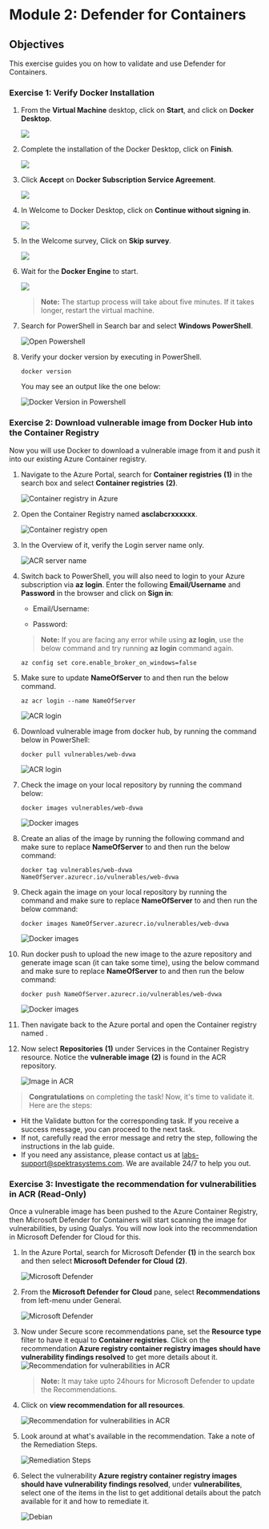 # Module 2:   Defender for Containers

## Objectives
This exercise guides you on how to validate and use Defender for Containers.

### Exercise 1: Verify Docker Installation

1. From the **Virtual Machine** desktop, click on **Start**, and click on **Docker Desktop**.
 
    ![](images/docker1.png)

2. Complete the installation of the Docker Desktop, click on **Finish**.

    ![](images/docker2.png)

3. Click **Accept** on **Docker Subscription Service Agreement**.

    ![](images/m2-img2.png)

4. In Welcome to Docker Desktop, click on **Continue without signing in**.

    ![](images/docker3.png)

5. In the Welcome survey, Click on **Skip survey**.

    ![](images/docker4.png)

6. Wait for the **Docker Engine** to start. 

    ![](images/docker5.png)

    >**Note:** The startup process will take about five minutes. If it takes longer, restart the virtual machine.
    
7. Search for PowerShell in Search bar and select **Windows PowerShell**.

   ![Open Powershell](images/open-powershell.png)

8. Verify your docker version by executing in PowerShell. 

   ```
   docker version
   ```

   You may see an output like the one below:

   ![Docker Version in Powershell](images/docker-version.png)


### Exercise 2: Download vulnerable image from Docker Hub into the Container Registry

Now you will use Docker to download a vulnerable image from it and push it into our existing Azure Container registry.

1. Navigate to the Azure Portal, search for **Container registries** **(1)** in the search box and select **Container registries** **(2)**.

   ![Container registry in Azure](images/serach-cr1.png)

2. Open the Container Registry named **asclabcrxxxxxx**.

   ![Container registry open](images/select-cr.png)

3. In the Overview of it, verify the Login server name only. 

   ![ACR server name](images/copy-crname1.png)

4.	Switch back to PowerShell, you will also need to login to your Azure subscription via **az login**. Enter the following **Email/Username** and **Password** in the browser and click on **Sign in**:

      * Email/Username: **<inject key="AzureAdUserEmail" enableCopy="true"/>** 

      * Password: **<inject key="AzureAdUserPassword" enableCopy="true"/>**
        
     >**Note:** If you are facing any error while using **az login**, use the below command and try running **az login** command again.
      ```
      az config set core.enable_broker_on_windows=false
      ```

5. Make sure to update **NameOfServer** to **<inject key="Container registry" enableCopy="true"/>** and then run the below command.
   
   ```
   az acr login --name NameOfServer
   ```
 
   ![ACR login](images/acr-login.png)

6. Download vulnerable image from docker hub, by running the command below in PowerShell:

   ```
   docker pull vulnerables/web-dvwa
   ```

   ![ACR login](images/docker-pull1.png)

7. Check the image on your local repository by running the command below:

   ```
   docker images vulnerables/web-dvwa
   ```

   ![Docker images](images/docker-pull2.png)

8. Create an alias of the image by running the following command and make sure to replace **NameOfServer** to **<inject key="Container registry" enableCopy="true"/>** and then run the below command:

   ```
   docker tag vulnerables/web-dvwa NameOfServer.azurecr.io/vulnerables/web-dvwa
   ```

9. Check again the image on your local repository by running the command and make sure to replace **NameOfServer** to **<inject key="Container registry" enableCopy="true"/>** and then run the below command:

   ```
   docker images NameOfServer.azurecr.io/vulnerables/web-dvwa
   ```

   ![Docker images](images/docker-image.png)


10. Run docker push to upload the new image to the azure repository and generate image scan (it can take some time), using the below command and make sure to replace **NameOfServer** to **<inject key="Container registry" enableCopy="true"/>** and then run the below command:

    ```
    docker push NameOfServer.azurecr.io/vulnerables/web-dvwa
    ```

    ![Docker images](images/docker-push.png)

11. Then navigate back to the Azure portal and open the Container registry named **<inject key="Container registry" enableCopy="true"/>**.

12. Now select **Repositories** **(1)** under Services in the **<inject key="Container registry" enableCopy="false"/>** Container Registry resource. Notice the **vulnerable image** **(2)** is found in the ACR repository.

    ![Image in ACR](images/cr-repos.png)

  > **Congratulations** on completing the task! Now, it's time to validate it. Here are the steps:

  - Hit the Validate button for the corresponding task. If you receive a success message, you can proceed to the next task. 
  - If not, carefully read the error message and retry the step, following the instructions in the lab guide.
  - If you need any assistance, please contact us at labs-support@spektrasystems.com. We are available 24/7 to help you out.

  <validation step="9049dcde-bf54-499f-b276-71704adbcf9b" />

### Exercise 3: Investigate the recommendation for vulnerabilities in ACR (Read-Only)

Once a vulnerable image has been pushed to the Azure Container Registry, then Microsoft Defender for Containers will start scanning the image for vulnerabilities, by using Qualys. You will now look into the recommendation in Microsoft Defender for Cloud for this. 
 
1. In the Azure Portal, search for Microsoft Defender **(1)** in the search box and then select **Microsoft Defender for Cloud** **(2)**.

    ![Microsoft Defender](images/m2-ex3-step1.png)
   
2. From the **Microsoft Defender for Cloud** pane, select **Recommendations** from left-menu under General.

    ![Microsoft Defender](images/m2-ex3-step2.png)
 
3. Now under Secure score recommendations pane, set the **Resource type** filter to have it equal to **Container registries**. Click on the recommendation **Azure registry container registry images should have vulnerability findings resolved** to get more details about it.  
    ![Recommendation for vulnerabilities in ACR](images/m2-ex3-step3.3.png)
   >**Note:** It may take upto 24hours for Microsoft Defender to update the Recommendations. 

1. Click on **view recommendation for all resources**.

    ![Recommendation for vulnerabilities in ACR](images/m2-ex3-step3.2.png)

4. Look around at what's available in the recommendation. Take a note of the Remediation Steps.

    ![Remediation Steps](images/m2-ex3-step4.1.png)
  
5. Select the vulnerability **Azure registry container registry images should have vulnerability findings resolved**, under **vulnerabilites**, select one of the items in the list to get additional details about the patch available for it and how to remediate it.

   ![Debian](images/m2-ex3-step5.1.png)
 
